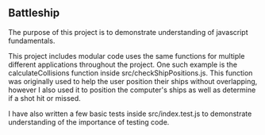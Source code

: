 ## **Battleship**

The purpose of this project is to demonstrate understanding of javascript fundamentals.

This project includes modular code uses the same functions for multiple different applications throughout the project.
One such example is the calculateCollisions function inside src/checkShipPositions.js. This function was originally used to help the user position their ships without overlapping,
however I also used it to position the computer's ships as well as determine if a shot hit or missed. 

I have also written a few basic tests inside src/index.test.js to demonstrate understanding of the importance of testing code.


